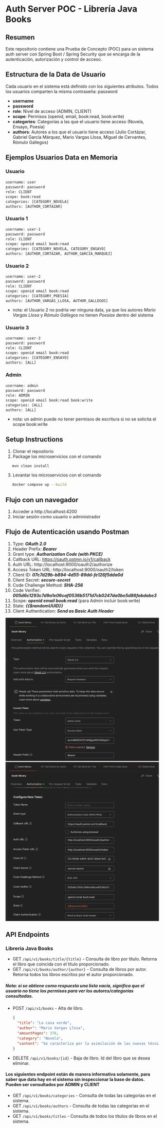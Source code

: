 # Auth Server POC - Librería Java Books

## Resumen
Este repositorio contiene una Prueba de Concepto (POC) para un sistema auth server con Spring Boot / Spring Security que se encarga de la autenticación, autorización y control de acceso. 

## Estructura de la Data de Usuario
Cada usuario en el sistema está definido con los siguientes atributos. Todos los usuarios comparten la misma contraseña: password
- **username**
- **password**
- **role**: Nivel de acceso (ADMIN, CLIENT)
- **scope**: Permisos (openid, email, book:read, book:write)
- **categories**: Categorías a las que el usuario tiene acceso (Novela, Ensayo, Poesía)
- **authors**: Autores a los que el usuario tiene acceso (Julio Cortázar, Gabriel García Márquez, Mario Vargas Llosa, Miguel de Cervantes, Rómulo Gallegos)

## Ejemplos Usuarios Data en Memoria

### Usuario
```
username: user
password: password
role: CLIENT
scope: book:read
categories: [CATEGORY_NOVELA]
authors: [AUTHOR_CORTAZAR]
```

### Usuario 1
```
username: user-1
password: password
role: CLIENT
scope: openid email book:read
categories: [CATEGORY_NOVELA, CATEGORY_ENSAYO]
authors: [AUTHOR_CORTAZAR, AUTHOR_GARCIA_MARQUEZ]
```

### Usuario 2
```
username: user-2
password: password
role: CLIENT
scope: openid email book:read
categories: [CATEGORY_POESIA]
authors: [AUTHOR_VARGAS_LLOSA, AUTHOR_GALLEGOS]
```
- nota: el Usuario 2 no podría ver ninguna data, ya que los autores *Mario Vargas Llosa* y *Rómulo Gallegos* no tienen *Poesías* dentro del sistema

### Usuario 3
```
username: user-3
password: password
role: CLIENT
scope: openid email book:read
categories: [CATEGORY_ENSAYO]
authors: [ALL]
```

### Admin
```
username: admin
password: password
role: ADMIN
scope: openid email book:read book:write
categories: [ALL]
authors: [ALL]
```

- nota: un admin puede no tener permisos de escritura si no se solicita el scope book:write

## Setup Instructions
1. Clonar el repositorio
2. Package los microservicios con el comando
 ```bash
    mvn clean install
 ```
3. Levantar los microservicios con el comando
 ```bash
    docker compose up --build
 ```

## Flujo con un navegador
1. Acceder a http://localhost:4200
2. Iniciar sesión como usuario o administrador

## Flujo de Autenticación usando Postman
1. Type: ***OAuth 2.0***
2. Header Prefix: ***Bearer***
3. Grant type: ***Authorization Code (with PKCE)***
4. Callback URL: https://oauth.pstmn.io/v1/callback
5. Auth URL: http://localhost:9000/oauth2/authorize
6. Access Token URL: http://localhost:9000/oauth2/token
7. Client ID: ***07c7d29b-b894-4d55-89dd-fe126f5dda0d***
8. Client Secret: ***secure-secret***
9. Code Challenge Method: ***SHA-256***
10. Code Verifier: ***005d6c1293c7d9a1e06caf0536b5171d7cb0247da0be5d86fabdabe3***
11. Scope: ***openid email book:read*** (para Admin incluir book:write)
12. State: ***{{$randomUUID}}***
13. Client Authentication: ***Send as Basic Auth Header***

![Alt text](./images/oauth-postman.png)
![Alt text](./images/oauth-postman_1.png)

## API Endpoints

### Librería Java Books
- GET `/api/v1/books/title/{title}` - Consulta de libro por título. Retorna el libro que coincida con el título proporcionado.
- GET `/api/v1/books/author/{author}` - Consulta de libros por autor. Retorna todos los libros escritos por el autor proporcionado.

##### Nota: si se obtiene como respuesta una lista vacía, significa que el usuario no tiene los permisos para ver los autores/categorías consultadas.

- POST `/api/v1/books` - Alta de libro.
  ```json
  {
    "title": "La casa verde",
    "author": "Mario Vargas Llosa",
    "amountPages": 376,
    "category": "Novela",
    "content": "Se caracteriza por la asimilación de las nuevas técnicas narrativas de autores europeos y estadounidenses desarrolladas a lo largo de la primera mitad del siglo XX"
  }
  ```
- DELETE `/api/v1/books/{id}` - Baja de libro. Id del libro que se desea eliminar.

#### Los siguientes endpoint están de manera informativa solamente, para saber que data hay en el sistema sin inspeccionar la base de datos. Pueden ser consultados por ADMIN y CLIENT 
- GET `/api/v1/books/categories` - Consulta de todas las categorías en el sistema.
- GET `/api/v1/books/authors` - Consulta de todas las categorías en el sistema.
- GET `/api/v1/books/titles` - Consulta de todos los títulos de libros en el sistema.
